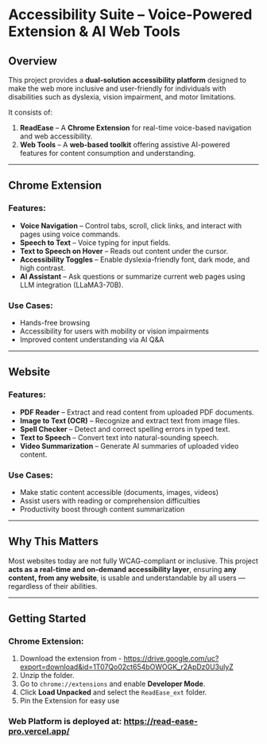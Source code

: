# Accessibility Suite – Voice-Powered Extension & AI Web Tools

## Overview

This project provides a **dual-solution accessibility platform** designed to make the web more inclusive and user-friendly for individuals with disabilities such as dyslexia, vision impairment, and motor limitations.

It consists of:

1. **ReadEase** – A **Chrome Extension** for real-time voice-based navigation and web accessibility.
2. **Web Tools** – A **web-based toolkit** offering assistive AI-powered features for content consumption and understanding.

---

## Chrome Extension

### Features:
-  **Voice Navigation** – Control tabs, scroll, click links, and interact with pages using voice commands.
- **Speech to Text** – Voice typing for input fields.
- **Text to Speech on Hover** – Reads out content under the cursor.
- **Accessibility Toggles** – Enable dyslexia-friendly font, dark mode, and high contrast.
- **AI Assistant** – Ask questions or summarize current web pages using LLM integration (LLaMA3-70B).

### Use Cases:
- Hands-free browsing
- Accessibility for users with mobility or vision impairments
- Improved content understanding via AI Q&A

---

## Website

### Features:
-  **PDF Reader** – Extract and read content from uploaded PDF documents.
-  **Image to Text (OCR)** – Recognize and extract text from image files.
-  **Spell Checker** – Detect and correct spelling errors in typed text.
-  **Text to Speech** – Convert text into natural-sounding speech.
-  **Video Summarization** – Generate AI summaries of uploaded video content.

### Use Cases:
- Make static content accessible (documents, images, videos)
- Assist users with reading or comprehension difficulties
- Productivity boost through content summarization

---

## Why This Matters

Most websites today are not fully WCAG-compliant or inclusive. This project **acts as a real-time and on-demand accessibility layer**, ensuring **any content, from any website**, is usable and understandable by all users — regardless of their abilities.

---

## Getting Started

### Chrome Extension:
1. Download the extension from - https://drive.google.com/uc?export=download&id=1T07Qo02ct654bOWOGK_r2ApDz0U3ulyZ
2. Unzip the folder.
3. Go to `chrome://extensions` and enable **Developer Mode**.
4. Click **Load Unpacked** and select the `ReadEase_ext` folder.
5. Pin the Extension for easy use

### Web Platform is deployed at: https://read-ease-pro.vercel.app/

